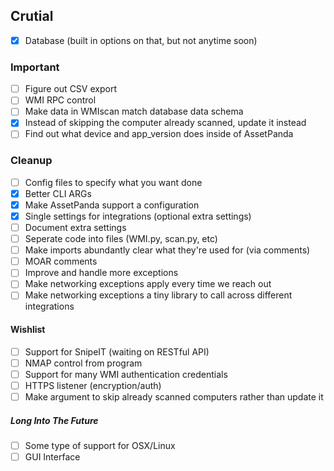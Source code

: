 ## Crutial
- [x] Database (built in options on that, but not anytime soon)

### Important
- [ ] Figure out CSV export
- [ ] WMI RPC control
- [ ] Make data in WMIscan match database data schema
- [X] Instead of skipping the computer already scanned, update it instead
- [ ] Find out what device and app_version does inside of AssetPanda

### Cleanup
- [ ] Config files to specify what you want done
- [x] Better CLI ARGs
- [x] Make AssetPanda support a configuration
- [x] Single settings for integrations (optional extra settings)
- [ ] Document extra settings
- [ ] Seperate code into files (WMI.py, scan.py, etc)
- [ ] Make imports abundantly clear what they're used for (via comments)
- [ ] MOAR comments
- [ ] Improve and handle more exceptions
- [ ] Make networking exceptions apply every time we reach out
- [ ] Make networking exceptions a tiny library to call across different integrations

#### Wishlist
- [ ] Support for SnipeIT (waiting on RESTful API)
- [ ] NMAP control from program
- [ ] Support for many WMI authentication credentials
- [ ] HTTPS listener (encryption/auth)
- [ ] Make argument to skip already scanned computers rather than update it

##### Long Into The Future
- [ ] Some type of support for OSX/Linux
- [ ] GUI Interface
